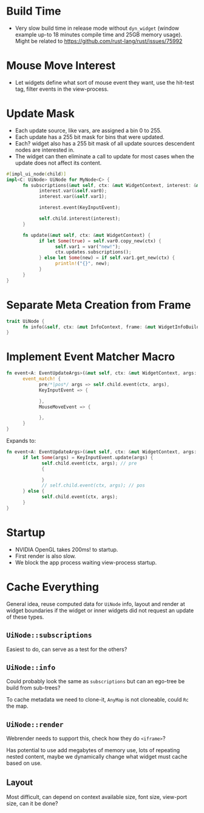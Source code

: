 # Build Time

* Very slow build time in release mode without `dyn_widget` (window example up-to 18 minutes compile time and 25GB memory usage).
    Might be related to https://github.com/rust-lang/rust/issues/75992

# Mouse Move Interest

* Let widgets define what sort of mouse event they want, use the hit-test tag, filter events in the view-process.

# Update Mask

* Each update source, like vars, are assigned a bin 0 to 255.
* Each update has a 255 bit mask for bins that were updated.
* Each? widget also has a 255 bit mask of all update sources descendent nodes are interested in.
* The widget can then eliminate a call to update for most cases when the update does not affect its content.

```rust
#[impl_ui_node(child)]
impl<C: UiNode> UiNode for MyNode<C> {
      fn subscriptions(&mut self, ctx: &mut WidgetContext, interest: &mut WidgetInterest) {
            interest.var(&self.var0);
            interest.var(&self.var1);

            interest.event(KeyInputEvent);

            self.child.interest(interest);
      }

      fn update(&mut self, ctx: &mut WidgetContext) {
            if let Some(true) = self.var0.copy_new(ctx) {
                  self.var1 = var("new!");     
                  ctx.updates.subscriptions();
            } else let Some(new) = if self.var1.get_new(ctx) {
                  println!("{}", new);
            }
      }
}
```

# Separate Meta Creation from Frame

```rust
trait UiNode {
      fn info(&self, ctx: &mut InfoContext, frame: &mut WidgetInfoBuilder);
}
```

# Implement Event Matcher Macro

```rust
fn event<A: EventUpdateArgs>(&mut self, ctx: &mut WidgetContext, args: &A) {
      event_match! {
            pre/*|pos*/ args => self.child.event(ctx, args),
            KeyInputEvent => {

            },
            MouseMoveEvent => {

            },
      }
}
```

Expands to:

```rust
fn event<A: EventUpdateArgs>(&mut self, ctx: &mut WidgetContext, args: &A) {
      if let Some(args) = KeyInputEvent.update(args) {
             self.child.event(ctx, args); // pre
             {

             }
             // self.child.event(ctx, args); // pos
      } else {
             self.child.event(ctx, args);
      }
}
```

# Startup

* NVIDIA OpenGL takes 200ms! to startup.
* First render is also slow.
* We block the app process waiting view-process startup.

# Cache Everything

General idea, reuse computed data for `UiNode` info, layout and render at
widget boundaries if the widget or inner widgets did not request an update of these types.

## `UiNode::subscriptions` 

Easiest to do, can serve as a test for the others?

## `UiNode::info`

Could probably look the same as `subscriptions` but can an ego-tree be build from sub-trees?

To cache metadata we need to clone-it, `AnyMap` is not cloneable, could `Rc` the map.

## `UiNode::render`

Webrender needs to support this, check how they do `<iframe>`?

Has potential to use add megabytes of memory use, lots of repeating nested content, 
maybe we dynamically change what widget must cache based on use.

## Layout

Most difficult, can depend on context available size, font size, view-port size, can it be done?